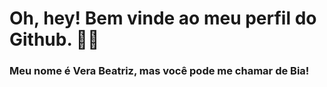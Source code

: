 # Oh, hey! Bem vinde ao meu perfil do Github. ✌🏻

### Meu nome é Vera Beatriz, mas você pode me chamar de Bia!



